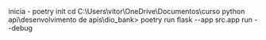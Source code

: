 inicia - poetry init
cd C:\Users\vitor\OneDrive\Documentos\curso python api\desenvolvimento de apis\dio_bank> 
poetry run flask --app src.app run --debug

